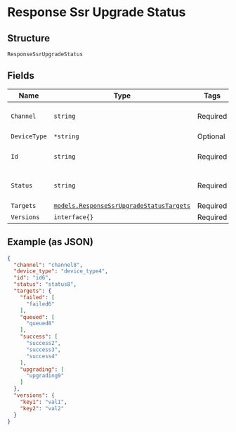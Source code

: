 
# Response Ssr Upgrade Status

## Structure

`ResponseSsrUpgradeStatus`

## Fields

| Name | Type | Tags | Description |
|  --- | --- | --- | --- |
| `Channel` | `string` | Required | **Constraints**: *Minimum Length*: `1` |
| `DeviceType` | `*string` | Optional | - |
| `Id` | `string` | Required | **Constraints**: *Minimum Length*: `1` |
| `Status` | `string` | Required | **Constraints**: *Minimum Length*: `1` |
| `Targets` | [`models.ResponseSsrUpgradeStatusTargets`](../../doc/models/response-ssr-upgrade-status-targets.md) | Required | - |
| `Versions` | `interface{}` | Required | - |

## Example (as JSON)

```json
{
  "channel": "channel8",
  "device_type": "device_type4",
  "id": "id6",
  "status": "status8",
  "targets": {
    "failed": [
      "failed6"
    ],
    "queued": [
      "queued8"
    ],
    "success": [
      "success2",
      "success3",
      "success4"
    ],
    "upgrading": [
      "upgrading9"
    ]
  },
  "versions": {
    "key1": "val1",
    "key2": "val2"
  }
}
```

